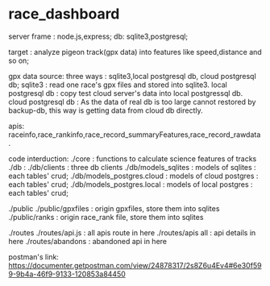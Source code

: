 # race_dashboard
server frame : node.js,express;
db: sqlite3,postgresql;

target : analyze pigeon track(gpx data) into features like speed,distance and so on;

gpx data source: three ways : sqlite3,local postgresql db, cloud postgresql db;
sqlite3 : read one race's gpx files and stored into sqlite3.
local postgresql db : copy test cloud server's data into local postgressql db.
cloud postgresql db : As the data of real db is too large cannot restored by backup-db, this way is  getting data from cloud db directly. 

apis: raceinfo,race_rankinfo,race_record_summaryFeatures,race_record_rawdata.

code interduction:
./core : functions to calculate science features of tracks
./db : 
./db/clients : three db clients
./db/models_sqlites : models of sqlites : each tables' crud;
./db/models_postgres.cloud : models of cloud postgres : each tables' crud;
./db/models_postgres.local : models of local postgres : each tables' crud;

./public
./public/gpxfiles : origin gpxfiles, store them into sqlites
./public/ranks  : origin race_rank file, store them into sqlites

./routes
./routes/api.js  : all apis route in here
./routes/apis all : api details in here
./routes/abandons : abandoned api in here

postman's link:
https://documenter.getpostman.com/view/24878317/2s8Z6u4Ev4#6e30f599-9b4a-46f9-9133-120853a84450